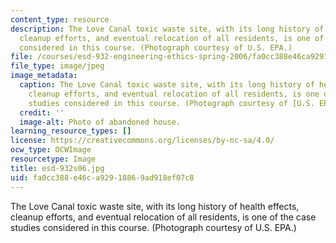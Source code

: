 ```yaml
---
content_type: resource
description: The Love Canal toxic waste site, with its long history of health effects,
  cleanup efforts, and eventual relocation of all residents, is one of the case studies
  considered in this course. (Photograph courtesy of U.S. EPA.)
file: /courses/esd-932-engineering-ethics-spring-2006/fa0cc388e46ca92918869ad918ef07c8_esd-932s06.jpg
file_type: image/jpeg
image_metadata:
  caption: The Love Canal toxic waste site, with its long history of health effects,
    cleanup efforts, and eventual relocation of all residents, is one of the case
    studies considered in this course. (Photograph courtesy of [U.S. EPA](http://www.epa.gov/).)
  credit: ''
  image-alt: Photo of abandoned house.
learning_resource_types: []
license: https://creativecommons.org/licenses/by-nc-sa/4.0/
ocw_type: OCWImage
resourcetype: Image
title: esd-932s06.jpg
uid: fa0cc388-e46c-a929-1886-9ad918ef07c8
---
```

The Love Canal toxic waste site, with its long history of health effects, cleanup efforts, and eventual relocation of all residents, is one of the case studies considered in this course. (Photograph courtesy of U.S. EPA.)